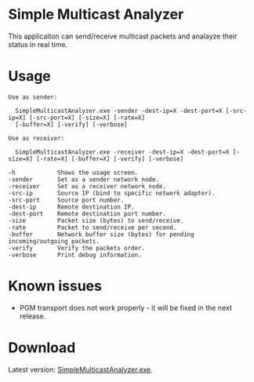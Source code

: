 Simple Multicast Analyzer
===========================

This applicaiton can send/receive multicast packets and analayze their status in real time.

Usage
======

    Use as sender:

      SimpleMulticastAnalyzer.exe -sender -dest-ip=X -dest-port=X [-src-ip=X] [-src-port=X] [-size=X] [-rate=X] 
      [-buffer=X] [-verify] [-verbose]

    Use as receiver:

      SimpleMulticastAnalyzer.exe -receiver -dest-ip=X -dest-port=X [-size=X] [-rate=X] [-buffer=X] [-verify] [-verbose]

    -h            Shows the usage screen.
    -sender       Set as a sender network node.
    -receiver     Set as a receiver network node.
    -src-ip       Source IP (bind to specific network adapter).
    -src-port     Source port number.
    -dest-ip      Remote destination IP.
    -dest-port    Remote destination port number.
    -size         Packet size (bytes) to send/receive.
    -rate         Packet to send/receive per second.
    -buffer       Network buffer size (bytes) for pending incoming/outgoing packets.
    -verify       Verify the packets order.
    -verbose      Print debug information.

Known issues
==============
 * PGM transport does not work properly - it will be fixed in the next release.

Download
===========
Latest version: [SimpleMulticastAnalyzer.exe](https://docs.google.com/file/d/0B_zYyPNRGrlMcExTdEIydEpmLWM/edit?usp=sharing).
